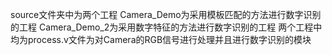 source文件夹中为两个工程
Camera_Demo为采用模板匹配的方法进行数字识别的工程
Camera_Demo_2为采用数字特征的方法进行数字识别的工程
两个工程中均为process.v文件为对Camera的RGB信号进行处理并且进行数字识别的模块
